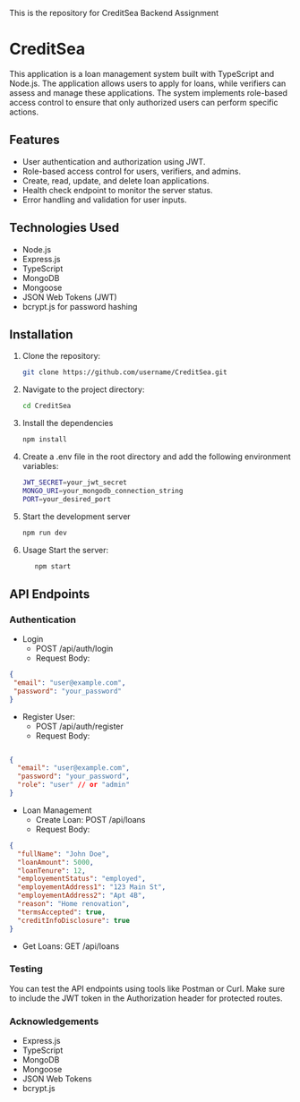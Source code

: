This is the repository for CreditSea Backend Assignment 

# CreditSea
This application is a loan management system built with TypeScript and Node.js. The application allows users to apply for loans, while verifiers can assess and manage these applications. The system implements role-based access control to ensure that only authorized users can perform specific actions.

## Features

- User authentication and authorization using JWT.
- Role-based access control for users, verifiers, and admins.
- Create, read, update, and delete loan applications.
- Health check endpoint to monitor the server status.
- Error handling and validation for user inputs.

## Technologies Used

- Node.js
- Express.js
- TypeScript
- MongoDB
- Mongoose
- JSON Web Tokens (JWT)
- bcrypt.js for password hashing

## Installation

1. Clone the repository:

   ```bash
   git clone https://github.com/username/CreditSea.git

2. Navigate to the project directory:

   ```bash
   cd CreditSea
   
3. Install the dependencies

   ```bash
   npm install
   
4. Create a .env file in the root directory and add the following environment variables:

   ```bash
   JWT_SECRET=your_jwt_secret
   MONGO_URI=your_mongodb_connection_string
   PORT=your_desired_port

5. Start the development server

     ```bash
     npm run dev

6. Usage
  Start the server:

   ```bash
      npm start

## API Endpoints
### Authentication

- Login
   -  POST /api/auth/login
   - Request Body:
 ```json
{
  "email": "user@example.com",
  "password": "your_password"
}
```

- Register User:
     - POST /api/auth/register
     - Request Body:
```json

{
  "email": "user@example.com",
  "password": "your_password",
  "role": "user" // or "admin"
}
```

- Loan Management
   - Create Loan: POST /api/loans
   - Request Body:
```json
{
  "fullName": "John Doe",
  "loanAmount": 5000,
  "loanTenure": 12,
  "employementStatus": "employed",
  "employementAddress1": "123 Main St",
  "employementAddress2": "Apt 4B",
  "reason": "Home renovation",
  "termsAccepted": true,
  "creditInfoDisclosure": true
}
```

   - Get Loans: GET /api/loans

### Testing
You can test the API endpoints using tools like Postman or Curl. Make sure to include the JWT token in the Authorization header for protected routes.


### Acknowledgements
- Express.js
- TypeScript
- MongoDB
- Mongoose
- JSON Web Tokens
- bcrypt.js

   
